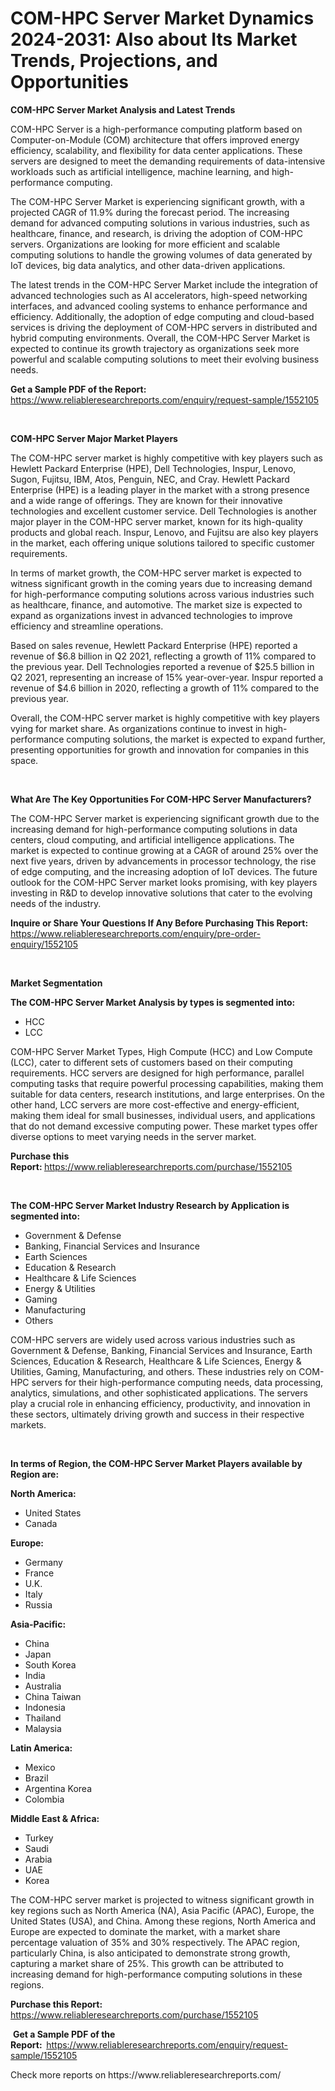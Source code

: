 <p><h1>COM-HPC Server Market Dynamics 2024-2031: Also about Its Market Trends, Projections, and Opportunities</h1></p><p><strong>COM-HPC Server Market Analysis and Latest Trends</strong></p>
<p><p>COM-HPC Server is a high-performance computing platform based on Computer-on-Module (COM) architecture that offers improved energy efficiency, scalability, and flexibility for data center applications. These servers are designed to meet the demanding requirements of data-intensive workloads such as artificial intelligence, machine learning, and high-performance computing.</p><p>The COM-HPC Server Market is experiencing significant growth, with a projected CAGR of 11.9% during the forecast period. The increasing demand for advanced computing solutions in various industries, such as healthcare, finance, and research, is driving the adoption of COM-HPC servers. Organizations are looking for more efficient and scalable computing solutions to handle the growing volumes of data generated by IoT devices, big data analytics, and other data-driven applications.</p><p>The latest trends in the COM-HPC Server Market include the integration of advanced technologies such as AI accelerators, high-speed networking interfaces, and advanced cooling systems to enhance performance and efficiency. Additionally, the adoption of edge computing and cloud-based services is driving the deployment of COM-HPC servers in distributed and hybrid computing environments. Overall, the COM-HPC Server Market is expected to continue its growth trajectory as organizations seek more powerful and scalable computing solutions to meet their evolving business needs.</p></p>
<p><strong>Get a Sample PDF of the Report:&nbsp;</strong> <a href="https://www.reliableresearchreports.com/enquiry/request-sample/1552105">https://www.reliableresearchreports.com/enquiry/request-sample/1552105</a></p>
<p>&nbsp;</p>
<p><strong>COM-HPC Server Major Market Players</strong></p>
<p><p>The COM-HPC server market is highly competitive with key players such as Hewlett Packard Enterprise (HPE), Dell Technologies, Inspur, Lenovo, Sugon, Fujitsu, IBM, Atos, Penguin, NEC, and Cray. Hewlett Packard Enterprise (HPE) is a leading player in the market with a strong presence and a wide range of offerings. They are known for their innovative technologies and excellent customer service. Dell Technologies is another major player in the COM-HPC server market, known for its high-quality products and global reach. Inspur, Lenovo, and Fujitsu are also key players in the market, each offering unique solutions tailored to specific customer requirements.</p><p>In terms of market growth, the COM-HPC server market is expected to witness significant growth in the coming years due to increasing demand for high-performance computing solutions across various industries such as healthcare, finance, and automotive. The market size is expected to expand as organizations invest in advanced technologies to improve efficiency and streamline operations.</p><p>Based on sales revenue, Hewlett Packard Enterprise (HPE) reported a revenue of $6.8 billion in Q2 2021, reflecting a growth of 11% compared to the previous year. Dell Technologies reported a revenue of $25.5 billion in Q2 2021, representing an increase of 15% year-over-year. Inspur reported a revenue of $4.6 billion in 2020, reflecting a growth of 11% compared to the previous year.</p><p>Overall, the COM-HPC server market is highly competitive with key players vying for market share. As organizations continue to invest in high-performance computing solutions, the market is expected to expand further, presenting opportunities for growth and innovation for companies in this space.</p></p>
<p>&nbsp;</p>
<p><strong>What Are The Key Opportunities For COM-HPC Server Manufacturers?</strong></p>
<p><p>The COM-HPC Server market is experiencing significant growth due to the increasing demand for high-performance computing solutions in data centers, cloud computing, and artificial intelligence applications. The market is expected to continue growing at a CAGR of around 25% over the next five years, driven by advancements in processor technology, the rise of edge computing, and the increasing adoption of IoT devices. The future outlook for the COM-HPC Server market looks promising, with key players investing in R&D to develop innovative solutions that cater to the evolving needs of the industry.</p></p>
<p><strong>Inquire or Share Your Questions If Any Before Purchasing This Report:</strong> <a href="https://www.reliableresearchreports.com/enquiry/pre-order-enquiry/1552105">https://www.reliableresearchreports.com/enquiry/pre-order-enquiry/1552105</a></p>
<p>&nbsp;</p>
<p><strong>Market Segmentation</strong></p>
<p><strong>The COM-HPC Server Market Analysis by types is segmented into:</strong></p>
<p><ul><li>HCC</li><li>LCC</li></ul></p>
<p><p>COM-HPC Server Market Types, High Compute (HCC) and Low Compute (LCC), cater to different sets of customers based on their computing requirements. HCC servers are designed for high performance, parallel computing tasks that require powerful processing capabilities, making them suitable for data centers, research institutions, and large enterprises. On the other hand, LCC servers are more cost-effective and energy-efficient, making them ideal for small businesses, individual users, and applications that do not demand excessive computing power. These market types offer diverse options to meet varying needs in the server market.</p></p>
<p><strong>Purchase this Report:&nbsp;</strong><a href="https://www.reliableresearchreports.com/purchase/1552105">https://www.reliableresearchreports.com/purchase/1552105</a></p>
<p>&nbsp;</p>
<p><strong>The COM-HPC Server Market Industry Research by Application is segmented into:</strong></p>
<p><ul><li>Government & Defense</li><li>Banking, Financial Services and Insurance</li><li>Earth Sciences</li><li>Education & Research</li><li>Healthcare & Life Sciences</li><li>Energy & Utilities</li><li>Gaming</li><li>Manufacturing</li><li>Others</li></ul></p>
<p><p>COM-HPC servers are widely used across various industries such as Government & Defense, Banking, Financial Services and Insurance, Earth Sciences, Education & Research, Healthcare & Life Sciences, Energy & Utilities, Gaming, Manufacturing, and others. These industries rely on COM-HPC servers for their high-performance computing needs, data processing, analytics, simulations, and other sophisticated applications. The servers play a crucial role in enhancing efficiency, productivity, and innovation in these sectors, ultimately driving growth and success in their respective markets.</p></p>
<p>&nbsp;</p>
<p><strong>In terms of Region, the COM-HPC Server Market Players available by Region are:</strong></p>
<p>
    <p> <strong> North America: </strong>
        <ul>
            <li>United States</li>
            <li>Canada</li>
        </ul>
        </p> 
    <p> <strong> Europe: </strong>
        <ul>
            <li>Germany</li>
            <li>France</li>
            <li>U.K.</li>
            <li>Italy</li>
            <li>Russia</li>
        </ul>
        </p> 
    <p> <strong> Asia-Pacific: </strong>
        <ul>
            <li>China</li>
            <li>Japan</li>
            <li>South Korea</li>
            <li>India</li>
            <li>Australia</li>
            <li>China Taiwan</li>
            <li>Indonesia</li>
            <li>Thailand</li>
            <li>Malaysia</li>
        </ul>
        </p> 
    <p> <strong> Latin America: </strong>
        <ul>
            <li>Mexico</li>
            <li>Brazil</li>
            <li>Argentina Korea</li>
            <li>Colombia</li>
        </ul>
        </p> 
    <p> <strong> Middle East & Africa: </strong>
        <ul>
            <li>Turkey</li>
            <li>Saudi</li>
            <li>Arabia</li>
            <li>UAE</li>
            <li>Korea</li>
        </ul>
    </p>
    </p>
<p><p>The COM-HPC server market is projected to witness significant growth in key regions such as North America (NA), Asia Pacific (APAC), Europe, the United States (USA), and China. Among these regions, North America and Europe are expected to dominate the market, with a market share percentage valuation of 35% and 30% respectively. The APAC region, particularly China, is also anticipated to demonstrate strong growth, capturing a market share of 25%. This growth can be attributed to increasing demand for high-performance computing solutions in these regions.</p></p>
<p><strong>Purchase this Report: </strong><a href="https://www.reliableresearchreports.com/purchase/1552105">https://www.reliableresearchreports.com/purchase/1552105</a></p>
<p>&nbsp;<strong>Get a Sample PDF of the Report:&nbsp;&nbsp;</strong><a href="https://www.reliableresearchreports.com/enquiry/request-sample/1552105">https://www.reliableresearchreports.com/enquiry/request-sample/1552105</a></p>
<p><strong></strong></p>
<p>Check more reports on https://www.reliableresearchreports.com/</p>